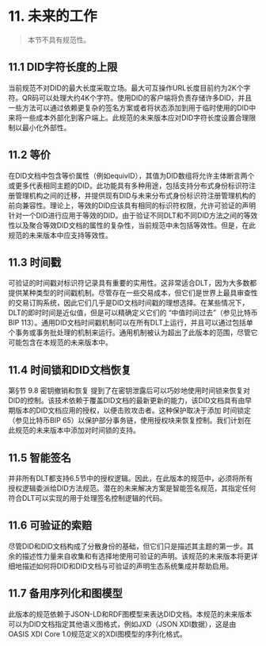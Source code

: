# 11. 未来的工作
> 本节不具有规范性。

## 11.1 DID字符长度的上限
当前规范不对DID的最大长度采取立场。最大可互操作URL长度目前约为2K个字符。QR码可以处理大约4K个字符。使用DID的客户端将负责存储许多DID，并且一些方法可以通过依赖更复杂的签名方案或者将状态添加到用于临时使用的DID中来将一些成本外部化到客户端上。此规范的未来版本应对DID字符长度设置合理限制以最小化外部性。

## 11.2 等价
在DID文档中包含等价属性（例如equivID），其值为DID数组将允许主体断言两个或更多代表相同主题的DID。此功能具有多种用途，包括支持分布式身份标识符注册管理机构之间的迁移，并提供现有DID与未来分布式身份标识符注册管理机构的前向兼容性。理论上，等效的DID应该具有相同的标识符权限，允许可验证的声明 针对一个DID进行应用于等效的DID。由于验证不同DLT和不同DID方法之间的等效性以及聚合等效DID文档的属性的复杂性，当前规范中未包括等效性。但是，在此规范的未来版本中应支持等效性。

## 11.3 时间戳
可验证的时间戳对标识符记录具有重要的实用性。这非常适合DLT，因为大多数都提供某种类型的时间戳机制。尽管存在一些交易成本，但它们是世界上最具审查性的交易订购系统，因此它们几乎是DID文档时间戳的理想选择。在某些情况下，DLT的即时时间是近似值，但是可以精确定义它们的 “中值时间过去”（参见比特币BIP 113）。通用DID文档时间戳机制可以在所有DLT上运行，并且可以通过包括单个事务或事务批处理的机制来运行。通用机制被认为超出了此版本的范围，尽管它可能包含在本规范的未来版本中。

## 11.4 时间锁和DID文档恢复
第§节 9.8 密钥撤销和恢复 提到了在密钥泄露后可以巧妙地使用时间锁来恢复对DID的控制。该技术依赖于覆盖DID文档的最新更新的能力，该DID文档具有由早期版本的DID文档应用的授权，以便击败攻击者。这种保护取决于添加 时间锁定（参见比特币BIP 65）以保护部分事务链，使用授权块来恢复控制。我们计划在此规范的未来版本中添加对时间锁的支持。

## 11.5 智能签名
并非所有DLT都支持6.5节中的授权逻辑。因此，在此版本的规范中，必须将所有授权逻辑委派给DID方法规范。潜在的未来解决方案是智能签名规范，其指定任何符合DLT可以实现的用于处理签名控制逻辑的代码。

## 11.6 可验证的索赔
尽管DID和DID文档构成了分散身份的基础，但它们只是描述其主题的第一步。其余的描述性力量来自收集和有选择地使用可验证的声明。该规范的未来版本将更详细地描述如何将DID和DID文档与可验证的声明生态系统集成并帮助启用。

## 11.7 备用序列化和图模型
此版本的规范依赖于JSON-LD和RDF图模型来表达DID文档。本规范的未来版本可以为DID文档指定其他语义图格式，例如JXD（JSON XDI数据），这是由 OASIS XDI Core 1.0规范定义的XDI图模型的序列化格式。